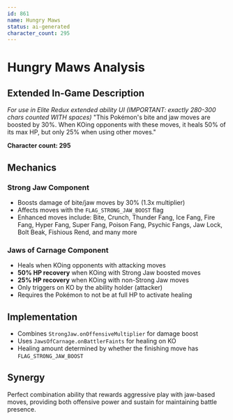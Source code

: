 ```yaml
---
id: 861
name: Hungry Maws
status: ai-generated
character_count: 295
---
```


# Hungry Maws Analysis

## Extended In-Game Description
*For use in Elite Redux extended ability UI (IMPORTANT: exactly 280-300 chars counted WITH spaces)*
"This Pokémon's bite and jaw moves are boosted by 30%. When KOing opponents with these moves, it heals 50% of its max HP, but only 25% when using other moves."

**Character count: 295**

## Mechanics

### Strong Jaw Component
- Boosts damage of bite/jaw moves by 30% (1.3x multiplier)
- Affects moves with the `FLAG_STRONG_JAW_BOOST` flag
- Enhanced moves include: Bite, Crunch, Thunder Fang, Ice Fang, Fire Fang, Hyper Fang, Super Fang, Poison Fang, Psychic Fangs, Jaw Lock, Bolt Beak, Fishious Rend, and many more

### Jaws of Carnage Component
- Heals when KOing opponents with attacking moves
- **50% HP recovery** when KOing with Strong Jaw boosted moves
- **25% HP recovery** when KOing with non-Strong Jaw moves
- Only triggers on KO by the ability holder (attacker)
- Requires the Pokémon to not be at full HP to activate healing

## Implementation
- Combines `StrongJaw.onOffensiveMultiplier` for damage boost
- Uses `JawsOfCarnage.onBattlerFaints` for healing on KO
- Healing amount determined by whether the finishing move has `FLAG_STRONG_JAW_BOOST`

## Synergy
Perfect combination ability that rewards aggressive play with jaw-based moves, providing both offensive power and sustain for maintaining battle presence.